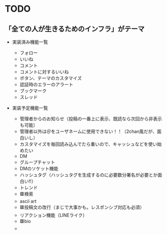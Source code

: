 # TODO

## 「全ての人が生きるためのインフラ」がテーマ

- 実装済み機能一覧
  - フォロー
  - いいね
  - コメント
  - コメントに対するいいね
  - ボタン、テーマのカスタマイズ
  - 認証時のエラーのアラート
  - ブックマーク
  - スレッド

- 実装予定機能一覧
  - 管理者からのお知らせ（投稿の一番上に表示、既読なら次回から非表示も可能）
  - 管理者以外は＠をユーザネームに使用できない！！（2chan風だが、面白いし）
  - カスタマイズを毎回読み込んでたら重いので、キャッシュなどを使い始めたい
  - DM
  - グループチャット
  - DMのソケット機能
  - ハッシュタグ（ハッシュタグを生成するのに必要数分署名が必要とか面白い!!）
  - トレンド
  - 🟥検索
  - ascii art
  - 🟥投稿文の改行（まじで大事かも。レスポンシブ対応も必須）
  - リアクション機能（LINEライク）
  - 🟥bio
  - 

